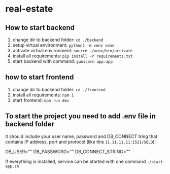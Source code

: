 # real-estate

## How to start backend

1. change dir to backend folder: `cd ./backend`
2. setup virtual environment: `python3 -m venv venv`
3. activate virtual environment: `source ./venv/bin/activate`
4. install all requirements: `pip install -r requirements.txt`
5. start backend with command: `gunicorn app:app`

## how to start frontend

1. change dir to backend folder: `cd ./frontend`
2. install all requirements: `npm i`
3. start frontend: `npm run dev`

## To start the project you need to add .env file in backend folder

It should include your user name, password and DB_CONNECT tring that contains IP address, port and protocol (like this `11.11.11.11:1521/SQLD`):

DB_USER=""
DB_PASSWORD=""
DB_CONNECT_STRING=""

If everything is installed, service can be started with one command `./start-app.sh`
